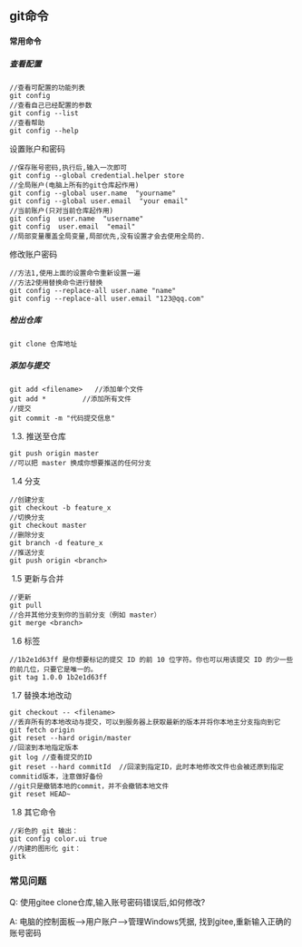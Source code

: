 ## git命令

#### 常用命令

##### 查看配置

```
//查看可配置的功能列表
git config
//查看自己已经配置的参数
git config --list
//查看帮助
git config --help
```

设置账户和密码

```
//保存账号密码,执行后,输入一次即可
git config --global credential.helper store
//全局账户(电脑上所有的git仓库起作用)
git config --global user.name  "yourname"  
git config --global user.email  "your email"
//当前账户(只对当前仓库起作用)
git config  user.name  "username"  
git config  user.email  "email"
//局部变量覆盖全局变量,局部优先,没有设置才会去使用全局的.
```

修改账户密码

```
//方法1,使用上面的设置命令重新设置一遍
//方法2使用替换命令进行替换
git config --replace-all user.name "name"
git config --replace-all user.email "123@qq.com"
```



#####   检出仓库

```
git clone 仓库地址
```

##### 添加与提交

```
git add <filename>   //添加单个文件
git add *         //添加所有文件
//提交
git commit -m "代码提交信息"
```

​		1.3.  推送至仓库

```
git push origin master
//可以把 master 换成你想要推送的任何分支
```

​		1.4 分支	

```
//创建分支
git checkout -b feature_x
//切换分支
git checkout master
//删除分支
git branch -d feature_x
//推送分支
git push origin <branch>
```

​		1.5 更新与合并

```
//更新
git pull
//合并其他分支到你的当前分支（例如 master）
git merge <branch>
```

​		1.6 标签

```
//1b2e1d63ff 是你想要标记的提交 ID 的前 10 位字符。你也可以用该提交 ID 的少一些的前几位，只要它是唯一的。
git tag 1.0.0 1b2e1d63ff
```

​		1.7 替换本地改动

```
git checkout -- <filename>
//丢弃所有的本地改动与提交，可以到服务器上获取最新的版本并将你本地主分支指向到它
git fetch origin
git reset --hard origin/master
//回滚到本地指定版本
git log //查看提交的ID 
git reset --hard commitId  //回滚到指定ID，此时本地修改文件也会被还原到指定commitid版本，注意做好备份
//git只是撤销本地的commit，并不会撤销本地文件
git reset HEAD~
```

​		1.8 其它命令

```
//彩色的 git 输出：
git config color.ui true
//内建的图形化 git：
gitk
```



### 常见问题

Q: 使用gitee clone仓库,输入账号密码错误后,如何修改?

A: 电脑的控制面板–>用户账户–>管理Windows凭据, 找到gitee,重新输入正确的账号密码

